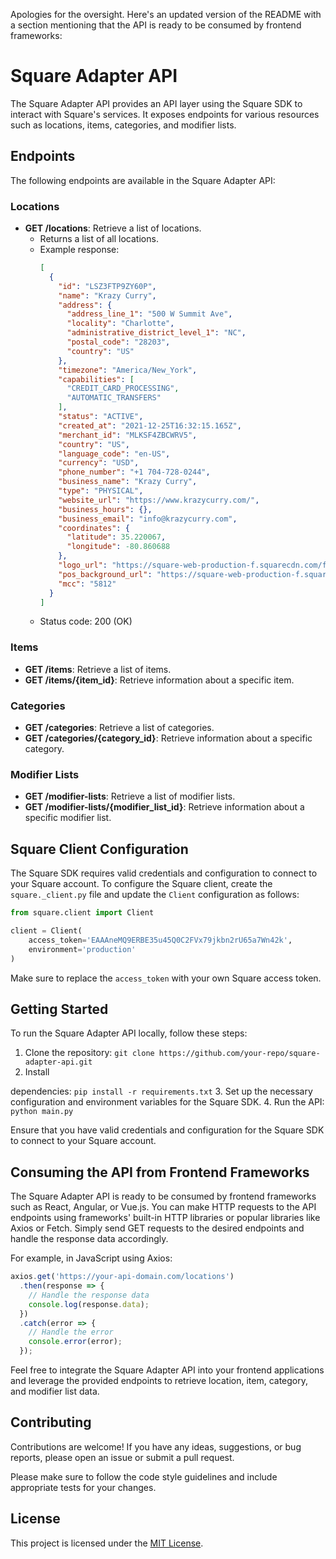 Apologies for the oversight. Here's an updated version of the README with a section mentioning that the API is ready to be consumed by frontend frameworks:

# Square Adapter API

The Square Adapter API provides an API layer using the Square SDK to interact with Square's services. It exposes endpoints for various resources such as locations, items, categories, and modifier lists.

## Endpoints

The following endpoints are available in the Square Adapter API:

### Locations

- **GET /locations**: Retrieve a list of locations.
  - Returns a list of all locations.
  - Example response:
    ```json
    [
      {
        "id": "LSZ3FTP9ZY60P",
        "name": "Krazy Curry",
        "address": {
          "address_line_1": "500 W Summit Ave",
          "locality": "Charlotte",
          "administrative_district_level_1": "NC",
          "postal_code": "28203",
          "country": "US"
        },
        "timezone": "America/New_York",
        "capabilities": [
          "CREDIT_CARD_PROCESSING",
          "AUTOMATIC_TRANSFERS"
        ],
        "status": "ACTIVE",
        "created_at": "2021-12-25T16:32:15.165Z",
        "merchant_id": "MLKSF4ZBCWRV5",
        "country": "US",
        "language_code": "en-US",
        "currency": "USD",
        "phone_number": "+1 704-728-0244",
        "business_name": "Krazy Curry",
        "type": "PHYSICAL",
        "website_url": "https://www.krazycurry.com/",
        "business_hours": {},
        "business_email": "info@krazycurry.com",
        "coordinates": {
          "latitude": 35.220067,
          "longitude": -80.860688
        },
        "logo_url": "https://square-web-production-f.squarecdn.com/files/09930df7c491e505bd263ba96122e318845ba775/original.jpeg",
        "pos_background_url": "https://square-web-production-f.squarecdn.com/files/7ffdde6dcec898cb4457be158e88095760eff47b/original.jpeg",
        "mcc": "5812"
      }
    ]
    ```
  - Status code: 200 (OK)

### Items

- **GET /items**: Retrieve a list of items.
- **GET /items/{item_id}**: Retrieve information about a specific item.

### Categories

- **GET /categories**: Retrieve a list of categories.
- **GET /categories/{category_id}**: Retrieve information about a specific category.

### Modifier Lists

- **GET /modifier-lists**: Retrieve a list of modifier lists.
- **GET /modifier-lists/{modifier_list_id}**: Retrieve information about a specific modifier list.

## Square Client Configuration

The Square SDK requires valid credentials and configuration to connect to your Square account. To configure the Square client, create the `square._client.py` file and update the `Client` configuration as follows:

```python
from square.client import Client

client = Client(
    access_token='EAAAneMQ9ERBE35u45Q0C2FVx79jkbn2rU65a7Wn42k',
    environment='production'
)
```

Make sure to replace the `access_token` with your own Square access token.

## Getting Started

To run the Square Adapter API locally, follow these steps:

1. Clone the repository: `git clone https://github.com/your-repo/square-adapter-api.git`
2. Install

 dependencies: `pip install -r requirements.txt`
3. Set up the necessary configuration and environment variables for the Square SDK.
4. Run the API: `python main.py`

Ensure that you have valid credentials and configuration for the Square SDK to connect to your Square account.

## Consuming the API from Frontend Frameworks

The Square Adapter API is ready to be consumed by frontend frameworks such as React, Angular, or Vue.js. You can make HTTP requests to the API endpoints using frameworks' built-in HTTP libraries or popular libraries like Axios or Fetch. Simply send GET requests to the desired endpoints and handle the response data accordingly.

For example, in JavaScript using Axios:

```javascript
axios.get('https://your-api-domain.com/locations')
  .then(response => {
    // Handle the response data
    console.log(response.data);
  })
  .catch(error => {
    // Handle the error
    console.error(error);
  });
```

Feel free to integrate the Square Adapter API into your frontend applications and leverage the provided endpoints to retrieve location, item, category, and modifier list data.

## Contributing

Contributions are welcome! If you have any ideas, suggestions, or bug reports, please open an issue or submit a pull request.

Please make sure to follow the code style guidelines and include appropriate tests for your changes.

## License

This project is licensed under the [MIT License](LICENSE).
